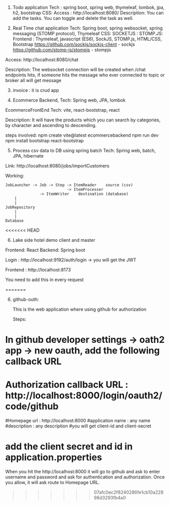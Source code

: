 1. Todo application
Tech : spring boot, spring web, thymeleaf, lombok, jpa, h2, bootstrap
CSS: <link href="https://cdn.jsdelivr.net/npm/bootstrap@5.3.3/dist/css/bootstrap.min.css" rel="stylesheet" integrity="sha384-QWTKZyjpPEjISv5WaRU9OFeRpok6YctnYmDr5pNlyT2bRjXh0JMhjY6hW+ALEwIH" crossorigin="anonymous">
Access : http://localhost:8080/
Description: You can add the tasks. You can toggle and delete the task as well.

3. Real Time chat application
Tech: Spring boot, spring websocket, spring messaging (STOMP protocol), Thymeleaf
CSS: <link href="https://cdn.jsdelivr.net/npm/bootstrap@5.3.3/dist/css/bootstrap.min.css" rel="stylesheet" integrity="sha384-QWTKZyjpPEjISv5WaRU9OFeRpok6YctnYmDr5pNlyT2bRjXh0JMhjY6hW+ALEwIH" crossorigin="anonymous">
SOCKETJS : <script src="https://cdn.jsdelivr.net/npm/sockjs-client@1/dist/sockjs.min.js"></script>
STOMP.JS: <script src="https://cdnjs.cloudflare.com/ajax/libs/stomp.js/2.3.1/stomp.min.js"></script>
Frontend : Thymeleaf, javascript (ES6), SockJS, STOMP.js, HTML/CSS, Bootstrap
https://github.com/sockjs/sockjs-client - sockjs
https://github.com/stomp-js/stompjs - stompjs

Access: http://localhost:8080/chat

Description: The websocket connection will be created when /chat endpoints hits, if someone hits the message who ever connected to topic or broker all will get message

3.  invoice : it is crud app

4.  Ecommerce Backend,
Tech: Spring web, JPA, lombok

EcommerceFrontEnd
Tech: vite, react-bootstrap, react

Description: It will have the products which you can search by categories, by character and ascending to descending.

steps involved:
npm create vite@latest ecommercebackend
npm run dev
npm install bootstrap react-bootstrap


5. Process csv data to DB using spring batch
Tech: Spring web, batch, JPA, hibernate

Link: http://localhost:8080/jobs/importCustomers


Working:

	JobLauncher -> Job -> Step -> ItemReader    source (csv)
	                           -> ItemProcesser
				   -> ItemWriter    destination (database)
		|
		|
	JobRepository
		|
		|
	Database
<<<<<<< HEAD
	
6. Lake side hotel demo client and master

Frontend: React
Backend: Spring boot


Login : http://localhost:9192/auth/login  -> you will get the JWT

Frontend : http://localhost:8173

You need to add this in every request
	
=======


 6. github-outh:

    This is the web application where using github for authorization

    Steps:
    
# In github developer settings -> oath2 app -> new oauth, add the following callback URL
# Authorization callback URL : http://localhost:8000/login/oauth2/code/github
#Homepage url : http://localhost:8000
#application name : any name
#description : any description
#you will get client-id and client-secret
# add the client secret and id in application.properties

When you hit the http://localhost:8000 it will go to github and ask to enter username and password and ask for authentication and authorization. Once you allow, it will ask route to Homepage URL.
>>>>>>> 07afc0ec2f8240286fe1cb10a22898d3293fb4a0
	


